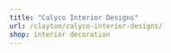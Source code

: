 ```yaml
---
title: "Calyco Interior Designs"
url: /clayton/calyco-interior-designs/
shop: interior decoration
---
```

